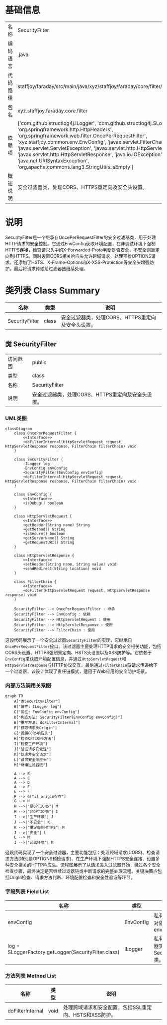 # 基础信息

|      |      |
|------|------|
| 名称 | SecurityFilter |
| 编码语言 | .java |
| 代码路径 | staffjoy/faraday/src/main/java/xyz/staffjoy/faraday/core/filter/SecurityFilter.java |
| 包名 | xyz.staffjoy.faraday.core.filter |
| 依赖项 | ['com.github.structlog4j.ILogger', 'com.github.structlog4j.SLoggerFactory', 'org.springframework.http.HttpHeaders', 'org.springframework.web.filter.OncePerRequestFilter', 'xyz.staffjoy.common.env.EnvConfig', 'javax.servlet.FilterChain', 'javax.servlet.ServletException', 'javax.servlet.http.HttpServletRequest', 'javax.servlet.http.HttpServletResponse', 'java.io.IOException', 'java.net.URI', 'java.net.URISyntaxException', 'org.apache.commons.lang3.StringUtils.isEmpty'] |
| 概述说明 | 安全过滤器类，处理CORS、HTTPS重定向及安全头设置。 |

# 说明

SecurityFilter是一个继承自OncePerRequestFilter的安全过滤器类，用于处理HTTP请求的安全控制。它通过EnvConfig获取环境配置，在非调试环境下强制HTTPS连接，检查请求头中的X-Forwarded-Proto判断是否安全，不安全则重定向到HTTPS。同时设置CORS相关响应头允许跨域请求，处理预检OPTIONS请求。还添加了HSTS、X-Frame-Options和X-XSS-Protection等安全头增强防护。最后将请求传递给过滤器链继续处理。

# 类列表 Class Summary

| 名称   | 类型  | 说明 |
|-------|------|-------------|
| SecurityFilter | class | 安全过滤器类，处理CORS、HTTPS重定向及安全头设置。 |



## 类 SecurityFilter

|      |      |
|------|------|
| 访问范围 | public |
| 类型 | class |
| 名称 | SecurityFilter |
| 说明 | 安全过滤器类，处理CORS、HTTPS重定向及安全头设置。 |


### UML类图

```mermaid
classDiagram
    class OncePerRequestFilter {
        <<Interface>>
        +doFilterInternal(HttpServletRequest request, HttpServletResponse response, FilterChain filterChain) void
    }

    class SecurityFilter {
        -ILogger log
        -EnvConfig envConfig
        +SecurityFilter(EnvConfig envConfig)
        +doFilterInternal(HttpServletRequest request, HttpServletResponse response, FilterChain filterChain) void
    }

    class EnvConfig {
        <<Interface>>
        +isDebug() boolean
    }

    class HttpServletRequest {
        <<Interface>>
        +getHeader(String name) String
        +getMethod() String
        +isSecure() boolean
        +getServerName() String
        +getRequestURI() String
    }

    class HttpServletResponse {
        <<Interface>>
        +setHeader(String name, String value) void
        +sendRedirect(String location) void
    }

    class FilterChain {
        <<Interface>>
        +doFilter(HttpServletRequest request, HttpServletResponse response) void
    }

    SecurityFilter --> OncePerRequestFilter : 继承
    SecurityFilter --> EnvConfig : 依赖
    SecurityFilter --> HttpServletRequest : 使用
    SecurityFilter --> HttpServletResponse : 使用
    SecurityFilter --> FilterChain : 使用
```

这段代码展示了一个安全过滤器`SecurityFilter`的实现，它继承自`OncePerRequestFilter`接口。该过滤器主要处理HTTP请求的安全相关功能，包括CORS头设置、HTTPS强制重定向、HSTS头设置以及XSS防护等。它依赖于`EnvConfig`来获取环境配置信息，并通过`HttpServletRequest`和`HttpServletResponse`与HTTP协议交互，最后通过`FilterChain`将请求传递给下一个过滤器。该设计体现了责任链模式，适用于Web应用的安全防护场景。


### 内部方法调用关系图

```mermaid
graph TD
    A["类SecurityFilter"]
    B["属性: ILogger log"]
    C["属性: EnvConfig envConfig"]
    D["构造方法: SecurityFilter(EnvConfig envConfig)"]
    E["重写方法: doFilterInternal"]
    F["获取请求头Origin"]
    G["设置CORS响应头"]
    H["检查OPTIONS方法"]
    I["检查生产环境"]
    J["验证请求安全性"]
    K["处理非安全请求"]
    L["设置安全响应头"]
    M["继续过滤器链"]

    A --> B
    A --> C
    A --> D
    A --> E
    E --> F
    F --> G["if origin存在"]
    G --> H
    H -->|"是OPTIONS"| M
    H -->|"非OPTIONS"| I
    I -->|"生产环境"| J
    J -->|"不安全"| K
    K -->|"重定向到HTTPS"| M
    J -->|"安全"| L
    L --> M
    I -->|"调试环境"| M
```

这段代码实现了一个安全过滤器，主要功能包括：处理跨域请求(CORS)、检查请求方法(特别是OPTIONS预检请求)、在生产环境下强制HTTPS安全连接、设置多种安全相关的HTTP响应头。流程图展示了从请求进入过滤器开始，经过各个安全检查步骤，最终决定是否继续过滤器链或中断请求的完整处理流程。关键决策点包括Origin检查、请求方法判断、环境配置检查和安全性验证等环节。

### 字段列表 Field List

| 名称  | 类型  | 说明 |
|-------|-------|------|
| envConfig | EnvConfig | 私有环境配置对象envConfig |
| log = SLoggerFactory.getLogger(SecurityFilter.class) | ILogger | 私有日志记录器实例，用于SecurityFilter类。 |

### 方法列表 Method List

| 名称  | 类型  | 说明 |
|-------|-------|------|
| doFilterInternal | void | 处理跨域请求和安全配置，包括SSL重定向、HSTS和XSS防护。 |




